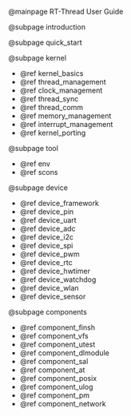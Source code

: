 @mainpage RT-Thread User Guide

@subpage introduction

@subpage quick_start

@subpage kernel

- @ref kernel_basics
- @ref thread_management
- @ref clock_management
- @ref thread_sync
- @ref thread_comm
- @ref memory_management
- @ref interrupt_management
- @ref kernel_porting

@subpage tool

- @ref env
- @ref scons

@subpage device

- @ref device_framework
- @ref device_pin
- @ref device_uart
- @ref device_adc
- @ref device_i2c
- @ref device_spi
- @ref device_pwm
- @ref device_rtc
- @ref device_hwtimer
- @ref device_watchdog
- @ref device_wlan
- @ref device_sensor

@subpage components

- @ref component_finsh
- @ref component_vfs
- @ref component_utest
- @ref component_dlmodule
- @ref component_sal
- @ref component_at
- @ref component_posix
- @ref component_ulog
- @ref component_pm
- @ref component_network

